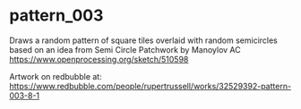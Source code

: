 # pattern_003
Draws a random pattern of square tiles overlaid with random semicircles 
based on an idea from Semi Circle Patchwork by Manoylov AC
https://www.openprocessing.org/sketch/510598

Artwork on redbubble at: https://www.redbubble.com/people/rupertrussell/works/32529392-pattern-003-8-1
